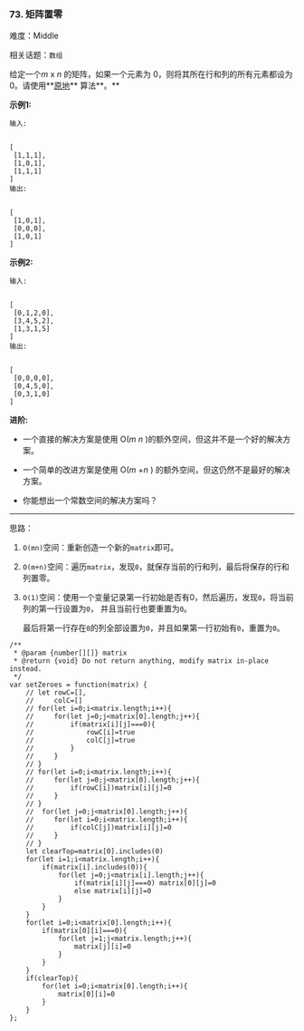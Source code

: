### 73. 矩阵置零

难度：Middle

相关话题：`数组`

给定一个*m*  x *n*  的矩阵，如果一个元素为 0，则将其所在行和列的所有元素都设为 0。请使用**[原地](http://baike.baidu.com/item/%E5%8E%9F%E5%9C%B0%E7%AE%97%E6%B3%95)** 算法**。** 



**示例1:** 





```
输入:

 
[
 [1,1,1],
 [1,0,1],
 [1,1,1]
]
输出:

 
[
 [1,0,1],
 [0,0,0],
 [1,0,1]
]

```


**示例2:** 





```
输入:

 
[
 [0,1,2,0],
 [3,4,5,2],
 [1,3,1,5]
]
输出:

 
[
 [0,0,0,0],
 [0,4,5,0],
 [0,3,1,0]
]
```


**进阶:** 




* 一个直接的解决方案是使用 O(*m* *n* )的额外空间，但这并不是一个好的解决方案。

* 一个简单的改进方案是使用 O(*m* +*n* ) 的额外空间，但这仍然不是最好的解决方案。

* 你能想出一个常数空间的解决方案吗？






-----

思路：

1. `O(mn)`空间：重新创造一个新的`matrix`即可。
2. `O(m+n)`空间：遍历`matrix`，发现`0`，就保存当前的行和列，最后将保存的行和列置零。
3. `O(1)`空间：使用一个变量记录第一行初始是否有0，然后遍历，发现`0`，将当前列的第一行设置为`0`，
    并且当前行也要重置为`0`。
    
    最后将第一行存在`0`的列全部设置为`0`，并且如果第一行初始有`0`，重置为`0`。


```
/**
 * @param {number[][]} matrix
 * @return {void} Do not return anything, modify matrix in-place instead.
 */
var setZeroes = function(matrix) {
    // let rowC=[],
    //     colC=[]
    // for(let i=0;i<matrix.length;i++){
    //     for(let j=0;j<matrix[0].length;j++){
    //         if(matrix[i][j]===0){
    //             rowC[i]=true
    //             colC[j]=true
    //         }
    //     }
    // }
    // for(let i=0;i<matrix.length;i++){
    //     for(let j=0;j<matrix[0].length;j++){
    //         if(rowC[i])matrix[i][j]=0
    //     }
    // }
    //  for(let j=0;j<matrix[0].length;j++){
    //     for(let i=0;i<matrix.length;i++){
    //         if(colC[j])matrix[i][j]=0
    //     }
    // }   
    let clearTop=matrix[0].includes(0)
    for(let i=1;i<matrix.length;i++){
        if(matrix[i].includes(0)){
            for(let j=0;j<matrix[i].length;j++){
                if(matrix[i][j]===0) matrix[0][j]=0
                else matrix[i][j]=0
            }
        }
    }
    for(let i=0;i<matrix[0].length;i++){
        if(matrix[0][i]===0){
            for(let j=1;j<matrix.length;j++){
                matrix[j][i]=0
            }
        }
    }
    if(clearTop){
        for(let i=0;i<matrix[0].length;i++){
            matrix[0][i]=0
        }
    }
};



```

